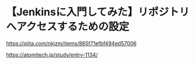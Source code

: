 # 【Jenkinsに入門してみた】リポジトリへアクセスするための設定
https://qiita.com/nkjzm/items/865f71efbf494ed57006


https://atomitech.jp/study/entry-1134/
